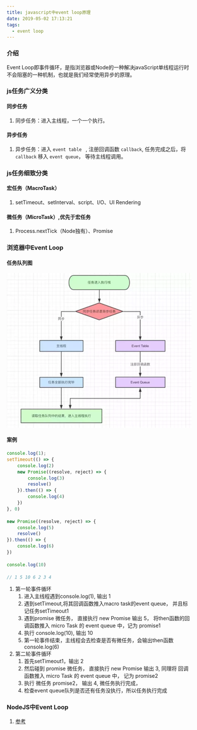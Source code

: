 ```yaml
---
title: javascript中event loop原理
date: 2019-05-02 17:13:21
tags:
  - event loop
---
```


### 介绍
Event Loop即事件循环，是指浏览器或Node的一种解决javaScript单线程运行时不会阻塞的一种机制，也就是我们经常使用异步的原理。

### js任务广义分类

#### 同步任务
1. 同步任务：进入主线程，一个一个执行。

#### 异步任务
1. 异步任务：进入  `event table ` , 注册回调函数 ` callback `, 任务完成之后，将 `callback` 移入  `event queue`， 等待主线程调用。

### js任务细致分类

#### 宏任务（MacroTask）
   1. setTimeout、setInterval、script、I/O、UI Rendering 

#### 微任务（MicroTask）,优先于宏任务
   1. Process.nextTick（Node独有）、Promise

### 浏览器中Event Loop
#### 任务队列图
<img src="/img/event_loop.png"  alt="任务队列" height="auto"/>

#### 案例
```js
console.log(1);
setTimeout(() => {
    console.log(2)
    new Promise((resolve, reject) => {
        console.log(3)
        resolve()
    }).then(() => {
        console.log(4)
    })
}, 0)

new Promise((resolve, reject) => {
    console.log(5)
    resolve()
}).then(() => {
    console.log(6)
})

console.log(10)

// 1 5 10 6 2 3 4

```
1. 第一轮事件循环
   1. 进入主线程遇到console.log(1), 输出 1
   2. 遇到setTimeout,将其回调函数推入macro task的event queue， 并且标记任务setTimeout1 
   3. 遇到promise 微任务， 直接执行 new Promise 输出 5， 将then函数的回调函数推入 micro Task 的 event queue 中，记为 promise1 
   4. 执行 console.log(10), 输出 10 
   5. 第一轮事件结束，主线程会去检查是否有微任务，会输出then函数 console.log(6)
2. 第二轮事件循环
   1. 首先setTimeout1，输出 2
   2. 然后碰到 promise 微任务， 直接执行 new Promise 输出 3, 同理将 回调函数推入 micro Task 的 event queue 中， 记为 promise2 
   3. 执行 微任务 promise2， 输出 4, 微任务执行完成，
   4. 检查event queue队列是否还有任务没执行，所以任务执行完成

### NodeJS中Event Loop
1. [参考](https://juejin.im/post/5c3d8956e51d4511dc72c200#heading-25)